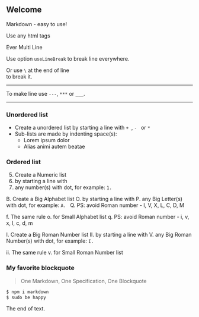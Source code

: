 ## Welcome

Markdown - easy to use!

<p>Use any html tags</p>
<p>Ever
Multi
Line</p>

Use option `useLineBreak` to
break
line
everywhere.

Or use `\` at the end of line \
to break it.

-----

To make line use `---`, `***` or `___`.

***

### Unordered list
+ Create a unordered list by starting a line with `+ `, `- ` or `* `
+ Sub-lists are made by indenting space(s):
    + Lorem ipsum dolor
    + Alias animi autem beatae

### Ordered list
5. Create a Numeric list
1. by starting a line with
2. any number(s) with dot, for example: `1. `

B. Create a Big Alphabet list
O. by starting a line with
P. any Big Letter(s) with dot, for example: `A. `
Q. PS: avoid Roman number - I, V, X, L, C, D, M

f. The same rule
o. for Small Alphabet list
q. PS: avoid Roman number - i, v, x, l, c, d, m

I. Create a Big Roman Number list
II. by starting a line with
V. any Big Roman Number(s) with dot, for example: `I. `

ii. The same rule
v. for Small Roman Number list

### My favorite blockquote

> One Markdown, One Specification, One Blockquote

```bash
$ npm i markdown
$ sudo be happy
```

The end of text.
